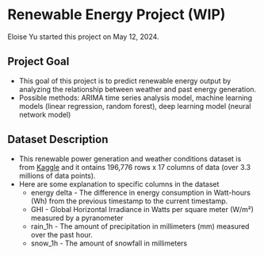 # Renewable Energy Project (WIP)
Eloise Yu started this project on May 12, 2024.

## Project Goal
- This goal of this project is to predict renewable energy output by analyzing the relationship between weather and past energy generation.
- Possible methods: ARIMA time series analysis model, machine learning models (linear regression, random forest), deep learning model (neural network model)

## Dataset Description
- This renewable power generation and weather conditions dataset is from [Kaggle](https://www.kaggle.com/datasets/pythonafroz/renewable-power-generation-and-weather-conditions?resource=download) and it ontains 196,776 rows x 17 columns of data (over 3.3 millions of data points).
- Here are some explanation to specific columns in the dataset
  - energy delta - The difference in energy consumption in Watt-hours (Wh) from the previous timestamp to the current timestamp.
  - GHI - Global Horizontal Irradiance in Watts per square meter (W/m²) measured by a pyranometer
  - rain_1h - The amount of precipitation in millimeters (mm) measured over the past hour.
  - snow_1h - The amount of snowfall in millimeters
  
